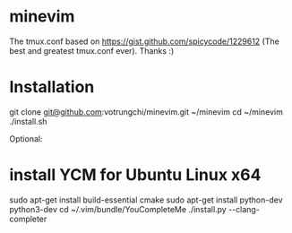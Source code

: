 # minevim
The tmux.conf based on https://gist.github.com/spicycode/1229612 (The best and greatest tmux.conf ever). Thanks :)

# Installation

git clone git@github.com:votrungchi/minevim.git ~/minevim
cd ~/minevim
./install.sh

Optional:
# install YCM for Ubuntu Linux x64
sudo apt-get install build-essential cmake
sudo apt-get install python-dev python3-dev
cd ~/.vim/bundle/YouCompleteMe
./install.py --clang-completer
